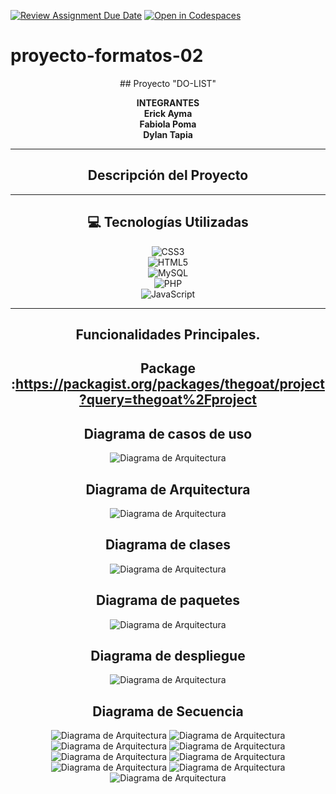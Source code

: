 [![Review Assignment Due Date](https://classroom.github.com/assets/deadline-readme-button-22041afd0340ce965d47ae6ef1cefeee28c7c493a6346c4f15d667ab976d596c.svg)](https://classroom.github.com/a/-i7BWR5S)
[![Open in Codespaces](https://classroom.github.com/assets/launch-codespace-2972f46106e565e64193e422d61a12cf1da4916b45550586e14ef0a7c637dd04.svg)](https://classroom.github.com/open-in-codespaces?assignment_repo_id=17291244)
# proyecto-formatos-02

<div align="center">
## Proyecto "DO-LIST"

**INTEGRANTES**  
**Erick Ayma**  
**Fabiola Poma**  
**Dylan Tapia**

---

## Descripción del Proyecto


---

## 💻 Tecnologías Utilizadas
![CSS3](https://img.shields.io/badge/css3-%231572B6.svg?style=for-the-badge&logo=css3&logoColor=white)  
![HTML5](https://img.shields.io/badge/html5-%23E34F26.svg?style=for-the-badge&logo=html5&logoColor=white)  
![MySQL](https://img.shields.io/badge/mysql-4479A1.svg?style=for-the-badge&logo=mysql&logoColor=white)  
![PHP](https://img.shields.io/badge/php-%23777BB4.svg?style=for-the-badge&logo=php&logoColor=white)  
![JavaScript](https://img.shields.io/badge/javascript-%23323330.svg?style=for-the-badge&logo=javascript&logoColor=%23F7DF1E)  

---

## Funcionalidades Principales.

## Package :https://packagist.org/packages/thegoat/project?query=thegoat%2Fproject

## Diagrama de casos de uso
![Diagrama de Arquitectura](diagramas/casosdeuso.jpg)

## Diagrama de Arquitectura
![Diagrama de Arquitectura](diagramas/arquitectura.jpg)

## Diagrama de clases
![Diagrama de Arquitectura](diagramas/clases.jpg)

## Diagrama de paquetes
![Diagrama de Arquitectura](diagramas/paquetes.jpg)

## Diagrama de despliegue
![Diagrama de Arquitectura](diagramas/despliegue.jpg)

## Diagrama de Secuencia
![Diagrama de Arquitectura](diagramas/a.jpg)
![Diagrama de Arquitectura](diagramas/b.jpg)
![Diagrama de Arquitectura](diagramas/c.jpg)
![Diagrama de Arquitectura](diagramas/d.jpg)
![Diagrama de Arquitectura](diagramas/e.jpg)
![Diagrama de Arquitectura](diagramas/f.jpg)
![Diagrama de Arquitectura](diagramas/g.jpg)
![Diagrama de Arquitectura](diagramas/h.jpg)
![Diagrama de Arquitectura](diagramas/i.jpg)
</div>
